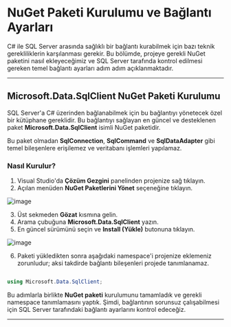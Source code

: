 # NuGet Paketi Kurulumu ve Bağlantı Ayarları 

C# ile SQL Server arasında sağlıklı bir bağlantı kurabilmek için bazı teknik gerekliliklerin karşılanması gerekir. Bu bölümde, projeye gerekli NuGet paketini nasıl ekleyeceğimiz ve SQL Server tarafında kontrol edilmesi gereken temel bağlantı ayarları adım adım açıklanmaktadır.

---

## Microsoft.Data.SqlClient NuGet Paketi Kurulumu

SQL Server'a C# üzerinden bağlanabilmek için bu bağlantıyı yönetecek özel bir kütüphane gereklidir. Bu bağlantıyı sağlayan en güncel ve desteklenen paket **Microsoft.Data.SqlClient** isimli NuGet paketidir.

Bu paket olmadan **SqlConnection**, **SqlCommand** ve **SqlDataAdapter** gibi temel bileşenlere erişilemez ve veritabanı işlemleri yapılamaz.

### Nasıl Kurulur?

1. Visual Studio'da **Çözüm Gezgini** panelinden projenize sağ tıklayın.
2. Açılan menüden **NuGet Paketlerini Yönet** seçeneğine tıklayın.

![image](https://github.com/user-attachments/assets/25fae2ca-5731-4b67-b822-85b9fc35dd86)

3. Üst sekmeden **Gözat** kısmına gelin.
4. Arama çubuğuna **Microsoft.Data.SqlClient** yazın.
5. En güncel sürümünü seçin ve **Install (Yükle)** butonuna tıklayın.

![image](https://github.com/user-attachments/assets/1530b956-835f-4d19-a14d-f64d19a98afe)

6. Paketi yükledikten sonra aşağıdaki namespace'i projenize eklemeniz zorunludur; aksi takdirde bağlantı bileşenleri projede tanımlanamaz.

```csharp

using Microsoft.Data.SqlClient;

```

Bu adımlarla birlikte **NuGet paketi** kurulumunu tamamladık ve gerekli namespace tanımlamasını yaptık. Şimdi, bağlantının sorunsuz çalışabilmesi için SQL Server tarafındaki bağlantı ayarlarını kontrol edeceğiz.

---
